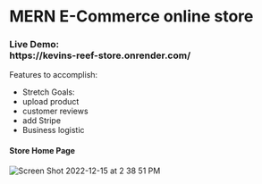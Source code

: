 # MERN E-Commerce online store

<h3>Live Demo:<br />
<a>https://kevins-reef-store.onrender.com/</a> </h3>
Features to accomplish:<br/>
<ul>
  <li>Stretch Goals:</li>
    <li>upload product</li>
    <li>customer reviews</li>
    <li>add Stripe</li>
    <li>Business logistic</li>
</ul>

<h4>Store Home Page </h4>

![Screen Shot 2022-12-15 at 2 38 51 PM](https://user-images.githubusercontent.com/36496209/207964894-c7a18282-5976-445e-bf3a-aa2c59d22d1b.png)
